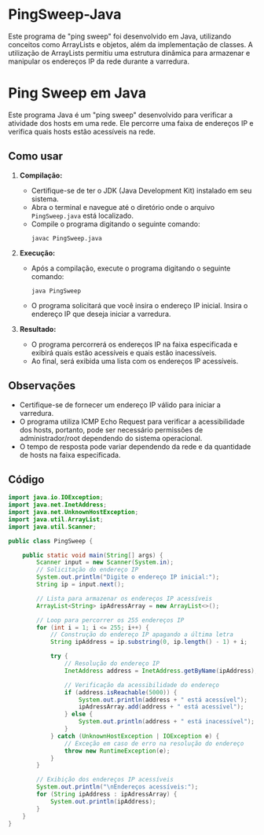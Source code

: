 # PingSweep-Java
Este programa de "ping sweep" foi desenvolvido em Java, utilizando conceitos como ArrayLists e objetos, além da implementação de classes. A utilização de ArrayLists permitiu uma estrutura dinâmica para armazenar e manipular os endereços IP da rede durante a varredura.

# Ping Sweep em Java

Este programa Java é um "ping sweep" desenvolvido para verificar a atividade dos hosts em uma rede. Ele percorre uma faixa de endereços IP e verifica quais hosts estão acessíveis na rede.

## Como usar

1. **Compilação:**
   - Certifique-se de ter o JDK (Java Development Kit) instalado em seu sistema.
   - Abra o terminal e navegue até o diretório onde o arquivo `PingSweep.java` está localizado.
   - Compile o programa digitando o seguinte comando:
     ```
     javac PingSweep.java
     ```

2. **Execução:**
   - Após a compilação, execute o programa digitando o seguinte comando:
     ```
     java PingSweep
     ```
   - O programa solicitará que você insira o endereço IP inicial. Insira o endereço IP que deseja iniciar a varredura.

3. **Resultado:**
   - O programa percorrerá os endereços IP na faixa especificada e exibirá quais estão acessíveis e quais estão inacessíveis.
   - Ao final, será exibida uma lista com os endereços IP acessíveis.

## Observações

- Certifique-se de fornecer um endereço IP válido para iniciar a varredura.
- O programa utiliza ICMP Echo Request para verificar a acessibilidade dos hosts, portanto, pode ser necessário permissões de administrador/root dependendo do sistema operacional.
- O tempo de resposta pode variar dependendo da rede e da quantidade de hosts na faixa especificada.

## Código

```java
import java.io.IOException;
import java.net.InetAddress;
import java.net.UnknownHostException;
import java.util.ArrayList;
import java.util.Scanner;

public class PingSweep {

    public static void main(String[] args) {
        Scanner input = new Scanner(System.in);
        // Solicitação do endereço IP
        System.out.println("Digite o endereço IP inicial:");
        String ip = input.next();

        // Lista para armazenar os endereços IP acessíveis
        ArrayList<String> ipAdressArray = new ArrayList<>();

        // Loop para percorrer os 255 endereços IP
        for (int i = 1; i <= 255; i++) {
            // Construção do endereço IP apagando a última letra
            String ipAddress = ip.substring(0, ip.length() - 1) + i;

            try {
                // Resolução do endereço IP
                InetAddress address = InetAddress.getByName(ipAddress);

                // Verificação da acessibilidade do endereço
                if (address.isReachable(5000)) {
                    System.out.println(address + " está acessível");
                    ipAdressArray.add(address + " está acessível");
                } else {
                    System.out.println(address + " está inacessível");
                }
            } catch (UnknownHostException | IOException e) {
                // Exceção em caso de erro na resolução do endereço
                throw new RuntimeException(e);
            }
        }

        // Exibição dos endereços IP acessíveis
        System.out.println("\nEndereços acessíveis:");
        for (String ipAddress : ipAdressArray) {
            System.out.println(ipAddress);
        }
    }
}
